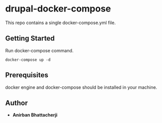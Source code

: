 # drupal-docker-compose

This repo contains a single docker-compose.yml file.

## Getting Started

Run docker-compose command.
```
docker-compose up -d
```

## Prerequisites

docker engine and docker-compose should be installed in your machine.

## Author

* **Anirban Bhattacherji**
